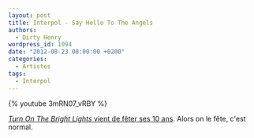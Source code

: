 ```yaml
---
layout: post
title: Interpol - Say Hello To The Angels
authors:
  - Dirty Henry
wordpress_id: 1094
date: "2012-08-23 08:00:00 +0200"
categories:
  - Artistes
tags:
  - Interpol
---
```


{% youtube 3mRN07_vRBY %}

[_Turn On The Bright Lights_ vient de fêter ses 10 ans](http://stereogum.com/1129252/turn-on-the-bright-lights-turns-10/top-stories/lead-story/).
Alors on le fête, c'est normal.

